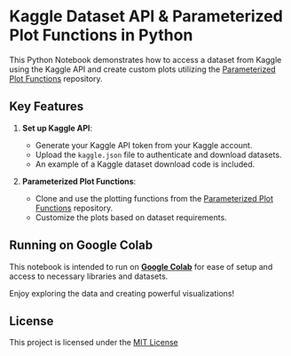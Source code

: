 # Kaggle Dataset API & Parameterized Plot Functions in Python

This Python Notebook demonstrates how to access a dataset from Kaggle using the Kaggle API and create custom plots utilizing the [Parameterized Plot Functions](https://github.com/MrFickle/Parameterized-Plot-Functions-in-Python) repository.

## Key Features
1. **Set up Kaggle API**:
   - Generate your Kaggle API token from your Kaggle account.
   - Upload the `kaggle.json` file to authenticate and download datasets.
   - An example of a Kaggle dataset download code is included.

2. **Parameterized Plot Functions**:
   - Clone and use the plotting functions from the [Parameterized Plot Functions](https://github.com/MrFickle/Parameterized-Plot-Functions-in-Python.git) repository.
   - Customize the plots based on dataset requirements.

## Running on Google Colab
This notebook is intended to run on [**Google Colab**](https://colab.research.google.com) for ease of setup and access to necessary libraries and datasets.

Enjoy exploring the data and creating powerful visualizations!

## License
This project is licensed under the [MIT License](LICENSE)
